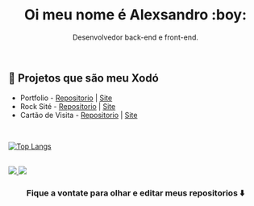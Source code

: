 <p align="center">
<h1 align="center"> Oi meu nome é Alexsandro :boy:</h1>
<p align="center"> Desenvolvedor back-end e front-end.</p>
</p>

<br>

## :smiling_face_with_three_hearts: Projetos que são meu Xodó
  - Portfolio - <a href= "https://github.com/alexsandro-cristiano/portfolio">Repositorio</a> | <a href="https://alexsandrodev.netlify.app/" target="_blank"> Site </a>
  - Rock Sité - <a href= "https://github.com/alexsandro-cristiano/rocksite">Repositorio</a> | <a href="https://rocksite.netlify.app/" target="_blank"> Site </a>
  - Cartão de Visita - <a href= "https://github.com/alexsandro-cristiano/cartao-de-visita">Repositorio</a> | <a href="https://cartaovisita.netlify.app/" target="_blank"> Site </a>

<br>

[![Top Langs](https://github-readme-stats.vercel.app/api/top-langs/?username=alexsandro-cristiano&layout=compact&langs_count=6&&theme=highcontrast)](https://github.com/alexsandro-cristiano/github-readme-stats)

<br>

<a href = "mailto:acg.cristiano0@gmail.com">
<img src="https://img.shields.io/badge/-Gmail-FF0000?style=for-the-badge&logo=gmail&logoColor=white" target="_blank">
</a>
<a href="https://www.linkedin.com/in/alexsandro-cristiano/" target="_blank"><img src="https://img.shields.io/badge/-LinkedIn-%230077B5?style=for-the-badge&logo=linkedin&logoColor=white" target="_blank"></a> 

<br>

### <div align="center"> Fique a vontate para olhar e editar meus repositorios ⬇️ </div>
